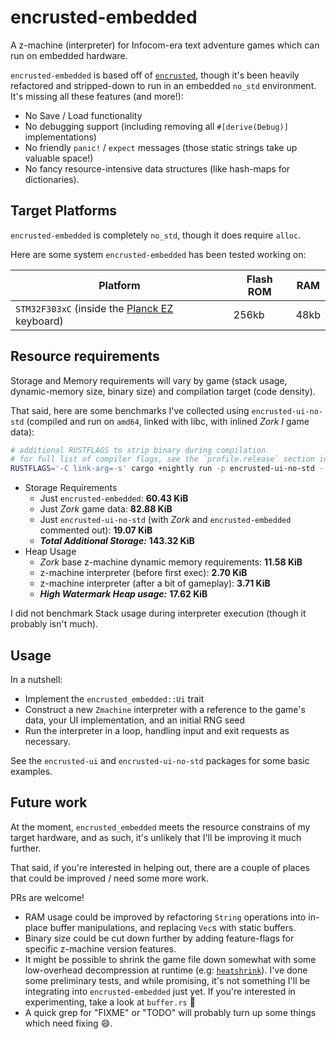 # encrusted-embedded

A z-machine (interpreter) for Infocom-era text adventure games which can run on embedded hardware.

`encrusted-embedded` is based off of [`encrusted`](https://github.com/DeMille/encrusted), though it's been heavily refactored and stripped-down to run in an embedded `no_std` environment. It's missing all these features (and more!): 
- No Save / Load functionality
- No debugging support (including removing all `#[derive(Debug)]` implementations)
- No friendly `panic!` / `expect` messages (those static strings take up valuable space!)
- No fancy resource-intensive data structures (like hash-maps for dictionaries).

## Target Platforms

`encrusted-embedded` is completely `no_std`, though it does require `alloc`. 

Here are some system `encrusted-embedded` has been tested working on:

Platform | Flash ROM | RAM
---------|-----------|---- 
`STM32F303xC` (inside the [Planck EZ](https://ergodox-ez.com/pages/planck) keyboard) | 256kb | 48kb

## Resource requirements

Storage and Memory requirements will vary by game (stack usage, dynamic-memory size, binary size) and compilation target (code density).

That said, here are some benchmarks I've collected using `encrusted-ui-no-std` (compiled and run on `amd64`, linked with libc, with inlined _Zork I_ game data):

```bash
# additional RUSTFLAGS to strip binary during compilation. 
# for full list of compiler flags, see the `profile.release` section in Cargo.toml
RUSTFLAGS='-C link-arg=-s' cargo +nightly run -p encrusted-ui-no-std --release
```

- Storage Requirements
    - Just `encrusted-embedded`: **60.43 KiB**
    - Just _Zork_ game data: **82.88 KiB**
    - Just `encrusted-ui-no-std` (with _Zork_ and `encrusted-embedded` commented out): **19.07 KiB**
    - ***Total Additional Storage:*** **143.32 KiB**
- Heap Usage
    - _Zork_ base z-machine dynamic memory requirements: **11.58 KiB**
    - z-machine interpreter (before first exec): **2.70 KiB**
    - z-machine interpreter (after a bit of gameplay): **3.71 KiB**
    - ***High Watermark Heap usage:*** **17.62 KiB**

I did not benchmark Stack usage during interpreter execution (though it probably isn't much).

## Usage

In a nutshell:
- Implement the `encrusted_embedded::Ui` trait
- Construct a new `Zmachine` interpreter with a reference to the game's data, your UI implementation, and an initial RNG seed
- Run the interpreter in a loop, handling input and exit requests as necessary.

See the `encrusted-ui` and `encrusted-ui-no-std` packages for some basic examples.

## Future work

At the moment, `encrusted_embedded` meets the resource constrains of my target hardware, and as such, it's unlikely that I'll be improving it much further.

That said, if you're interested in helping out, there are a couple of places that could be improved / need some more work. 

PRs are welcome!

- RAM usage could be improved by refactoring `String` operations into in-place buffer manipulations, and replacing `Vec`s with static buffers.
- Binary size could be cut down further by adding feature-flags for specific z-machine version features.
- It might be possible to shrink the game file down somewhat with some low-overhead decompression at runtime (e.g: [`heatshrink`](https://github.com/atomicobject/heatshrink)). I've done some preliminary tests, and while promising, it's not something I'll be integrating into `encrusted-embedded` just yet. If you're interested in experimenting, take a look at `buffer.rs` :eyes:
- A quick grep for "FIXME" or "TODO" will probably turn up some things which need fixing :smile:.
